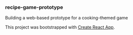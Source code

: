 ### recipe-game-prototype
Building a web-based prototype for a cooking-themed game

This project was bootstrapped with [Create React App](https://github.com/facebook/create-react-app).